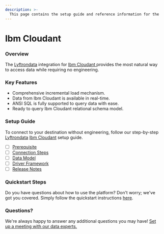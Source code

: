 ```yaml
---
description: >-
  This page contains the setup guide and reference information for the Ibm Cloudant source connector.
---
```


# Ibm Cloudant

### Overview

The [Lyftrondata](https://www.lyftrondata.com/) integration for [Ibm Cloudant](https://www.lyftrondata.com/integration/ibm-cloudant/)[ ](https://www.lyftrondata.com/integration/ibm-cloudant/)provides the most natural way to access data while requiring no engineering.

### Key Features

* Comprehensive incremental load mechanism.
* Data from Ibm Cloudant is available in real-time.&#x20;
* ANSI SQL is fully supported to query data with ease.
* Ready to query Ibm Cloudant relational schema model.

### Setup Guide

To connect to your destination without engineering, follow our step-by-step [Lyftrondata](https://www.lyftrondata.com/)  [Ibm Cloudant](https://www.lyftrondata.com/integration/ibm-cloudant/) setup guide.

* [ ] [Prerequisite](../../technology-analytics/ibm-cloudant/prerequisite.md)
* [ ] [Connection Steps](../../technology-analytics/ibm-cloudant/connection-steps.md)
* [ ] [Data Model](../../technology-analytics/ibm-cloudant/data-model/)
* [ ] [Driver Framework](../../technology-analytics/ibm-cloudant/driver-framework/)
* [ ] [Release Notes](../../technology-analytics/ibm-cloudant/release-notes.md)

### Quickstart Steps

Do you have questions about how to use the platform? Don't worry; we've got you covered. Simply follow the quickstart instructions [here](../../../quickstart-steps.md).

### Questions? <a href="#questions" id="questions"></a>

We're always happy to answer any additional questions you may have! [Set up a meeting with our data experts.](https://www.lyftrondata.com/book-a-meeting/)

